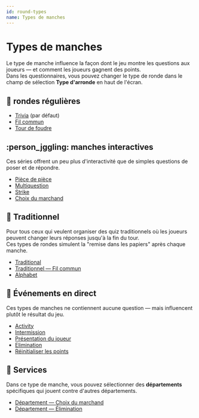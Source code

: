 ```yaml
---
id: round-types
name: Types de manches
---
```


# Types de manches

Le type de manche influence la façon dont le jeu montre les questions aux joueurs — et comment les joueurs gagnent des points.\
Dans les questionnaires, vous pouvez changer le type de ronde dans le champ de sélection **Type d'arronde** en haut de l'écran.

## 🧠 rondes régulières

- [Trivia](011-trivia.md) (par défaut)
- [Fil commun](012-common-thread.md)
- [Tour de foudre](013-lightning-round.md)

## :person_jggling: manches interactives

Ces séries offrent un peu plus d'interactivité que de simples questions de poser et de répondre.

- [Pièce de pièce](021-piece-of-pie.md)
- [Multiquestion](022-multiquestion.md)
- [Strike](023-strike.md)
- [Choix du marchand](024-dealers-choice.md)

## 🍺 Traditionnel

Pour tous ceux qui veulent organiser des quiz traditionnels où les joueurs peuvent changer leurs réponses jusqu'à la fin du tour.\
Ces types de rondes simulent la "remise dans les papiers" après chaque manche.

- [Traditional](030-traditional.md)
- [Traditionnel — Fil commun](031-traditional-ct.md)
- [Alphabet](032-alphabet.md)

## 🎉 Événements en direct

Ces types de manches ne contiennent aucune question — mais influencent plutôt le résultat du jeu.

- [Activity](040-activity.md)
- [Intermission](060-intermission.md)
- [Présentation du joueur](061-player-introduction.md)
- [Elimination](050-elimination.md)
- [Réinitialiser les points](051-reset-points.md)

## 🏢 Services

Dans ce type de manche, vous pouvez sélectionner des **départements** spécifiques qui jouent contre d'autres départements.

- [Département — Choix du marchand](070-departments-dealers-choice.md)
- [Département — Élimination](071-departments-elimination.md)
